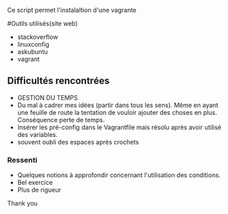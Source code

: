 Ce script permet l'instalaltion d'une vagrante

#Outils utilisés(site web)

* stackoverflow
* linuxconfig
* askubuntu
* vagrant

## Difficultés rencontrées

* GESTION DU TEMPS
* Du mal à cadrer mes idées (partir dans tous les sens). Même en ayant une feuille de route la tentation de vouloir ajouter des choses en plus. Conséquence perte de temps.
* Insérer les pré-config dans le Vagrantfile mais résolu après avoir utilisé des variables.
* souvent oubli des espaces après crochets 

### Ressenti

* Quelques notions à approfondir concernant l'utilisation des conditions.
* Bel exercice 
* Plus de rigueur

Thank you


